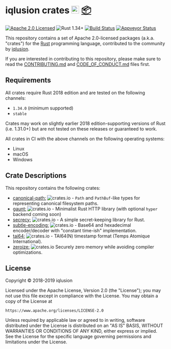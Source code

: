 # iqlusion crates <a href="https://www.iqlusion.io"><img src="https://storage.googleapis.com/iqlusion-prod-web-assets/img/logo/iqlusion-rings-sm.png" alt="iqlusion" width="24" height="24"></a> <a href="https://crates.io">📦</a>

[![Apache 2.0 Licensed][license-image]][license-link]
![Rust 1.34+][rustc-image]
[![Build Status][build-image]][build-link]
[![Appveyor Status][appveyor-image]][appveyor-link]

[license-image]: https://img.shields.io/badge/license-Apache2.0-blue.svg
[license-link]: https://github.com/iqlusioninc/crates/blob/develop/LICENSE
[rustc-image]: https://img.shields.io/badge/rustc-1.34+-blue.svg
[build-image]: https://travis-ci.com/iqlusioninc/crates.svg?branch=develop
[build-link]: https://travis-ci.com/iqlusioninc/crates/
[appveyor-image]: https://ci.appveyor.com/api/projects/status/qslcjs7e1rn4a2w9?svg=true
[appveyor-link]: https://ci.appveyor.com/project/tony-iqlusion/crates

This repository contains a set of Apache 2.0-licensed packages (a.k.a.  "crates")
for the [Rust](https://www.rust-lang.org/) programming language, contributed
to the community by [iqlusion](https://www.iqlusion.io).

If you are interested in contributing to this repository, please make sure to
read the [CONTRIBUTING.md] and [CODE_OF_CONDUCT.md] files first.

[CONTRIBUTING.md]: https://github.com/iqlusioninc/crates/blob/develop/CONTRIBUTING.md
[CODE_OF_CONDUCT.md]: https://github.com/iqlusioninc/crates/blob/develop/CODE_OF_CONDUCT.md

## Requirements

All crates require Rust 2018 edition and are tested on the following channels:

- `1.34.0` (minimum supported)
- `stable`

Crates may work on slightly earlier 2018 edition-supporting versions of Rust
(i.e. 1.31.0+) but are not tested on these releases or guaranteed to work.

All crates in CI with the above channels on the following operating systems:

- Linux
- macOS
- Windows

## Crate Descriptions

This repository contains the following crates:

- [canonical-path:](https://github.com/iqlusioninc/crates/tree/develop/canonical-path)
  ![crates.io](https://img.shields.io/crates/v/canonical-path.svg) -
  `Path` and `PathBuf`-like types for representing canonical filesystem paths.
- [gaunt:](https://github.com/iqlusioninc/crates/tree/develop/gaunt)
  ![crates.io](https://img.shields.io/crates/v/gaunt.svg) -
  Minimalist Rust HTTP library (with optional `hyper` backend coming soon)
- [secrecy:](https://github.com/iqlusioninc/crates/tree/develop/secrecy)
  ![crates.io](https://img.shields.io/crates/v/secrecy.svg) -
  A simple secret-keeping library for Rust.
- [subtle-encoding:](https://github.com/iqlusioninc/crates/tree/develop/subtle-encoding)
  ![crates.io](https://img.shields.io/crates/v/subtle-encoding.svg) -
  Base64 and hexadecimal encoder/decoder with "constant time-ish" implementation.
- [tai64:](https://github.com/iqlusioninc/crates/tree/develop/tai64)
  ![crates.io](https://img.shields.io/crates/v/tai64.svg) -
  TAI64(N) timestamp format (Temps Atomique International).
- [zeroize:](https://github.com/iqlusioninc/crates/tree/develop/zeroize)
  ![crates.io](https://img.shields.io/crates/v/zeroize.svg)
  Securely zero memory while avoiding compiler optimizations.

## License

Copyright © 2018-2019 iqlusion

Licensed under the Apache License, Version 2.0 (the "License");
you may not use this file except in compliance with the License.
You may obtain a copy of the License at

    https://www.apache.org/licenses/LICENSE-2.0

Unless required by applicable law or agreed to in writing, software
distributed under the License is distributed on an "AS IS" BASIS,
WITHOUT WARRANTIES OR CONDITIONS OF ANY KIND, either express or implied.
See the License for the specific language governing permissions and
limitations under the License.
